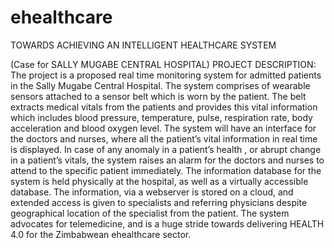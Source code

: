 # ehealthcare
TOWARDS ACHIEVING AN INTELLIGENT HEALTHCARE SYSTEM

(Case for SALLY MUGABE CENTRAL HOSPITAL)
PROJECT DESCRIPTION:
The project is a proposed real time monitoring system for admitted patients in the Sally Mugabe Central Hospital. The system comprises of wearable sensors attached to a sensor belt which is worn by the patient. The belt extracts medical vitals from the patients and provides this vital information which includes blood pressure, temperature, pulse, respiration rate, body acceleration and blood oxygen level. The system will have an interface for the doctors and nurses, where all the patient’s vital information in real time is displayed. In case of any anomaly in a patient’s health , or abrupt change in a patient’s vitals, the system raises an alarm for the doctors and nurses to attend to the specific patient immediately.
The information database for the system is held physically at the hospital, as well as a virtually accessible database. The information, via a webserver is stored on a cloud, and extended access is given to specialists and referring physicians despite geographical location of the specialist from the patient. The system advocates for telemedicine, and is a  huge stride towards delivering HEALTH 4.0 for the Zimbabwean ehealthcare sector. 
